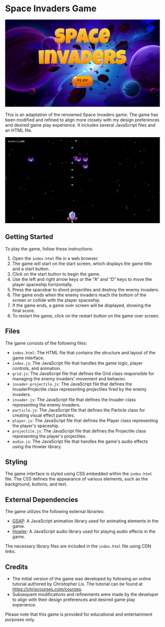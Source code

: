 # Space Invaders Game

![Space Invaders](./img/readme1.png "Space Invaders Game")

This is an adaptation of the renowned Space Invaders game. The game has been modified and refined to align more closely with my design preferences and desired game play experience. It includes several JavaScript files and an HTML file.

![Game Play](./img/readme2.png "Space Invaders Game Play")

## Getting Started

To play the game, follow these instructions:

1. Open the `index.html` file in a web browser.
2. The game will start on the start screen, which displays the game title and a start button.
3. Click on the start button to begin the game.
4. Use the left and right arrow keys or the "A" and "D" keys to move the player spaceship horizontally.
5. Press the spacebar to shoot projectiles and destroy the enemy invaders.
6. The game ends when the enemy invaders reach the bottom of the screen or collide with the player spaceship.
7. If the game ends, a game over screen will be displayed, showing the final score.
8. To restart the game, click on the restart button on the game over screen.

## Files

The game consists of the following files:

- `index.html`: The HTML file that contains the structure and layout of the game interface.
- `index.js`: The JavaScript file that handles the game logic, player controls, and animation.
- `grid.js`: The JavaScript file that defines the Grid class responsible for managing the enemy invaders' movement and behavior.
- `invader-projectile.js`: The JavaScript file that defines the InvaderProjectile class representing projectiles fired by the enemy invaders.
- `invader.js`: The JavaScript file that defines the Invader class representing the enemy invaders.
- `particle.js`: The JavaScript file that defines the Particle class for creating visual effect particles.
- `player.js`: The JavaScript file that defines the Player class representing the player's spaceship.
- `projectile.js`: The JavaScript file that defines the Projectile class representing the player's projectiles.
- `audio.js`: The JavaScript file that handles the game's audio effects using the Howler library.

## Styling

The game interface is styled using CSS embedded within the `index.html` file. The CSS defines the appearance of various elements, such as the background, buttons, and text.

## External Dependencies

The game utilizes the following external libraries:

- [GSAP](https://greensock.com/gsap/): A JavaScript animation library used for animating elements in the game.
- [Howler](https://howlerjs.com/): A JavaScript audio library used for playing audio effects in the game.

The necessary library files are included in the `index.html` file using CDN links.

## Credits

- The initial version of the game was developed by following an online tutorial authored by Christopher Lis. The tutorial can be found at <https://chriscourses.com/courses>.
- Subsequent modifications and refinements were made by the developer to align with their design preferences and desired game play experience.

Please note that this game is provided for educational and entertainment purposes only.

